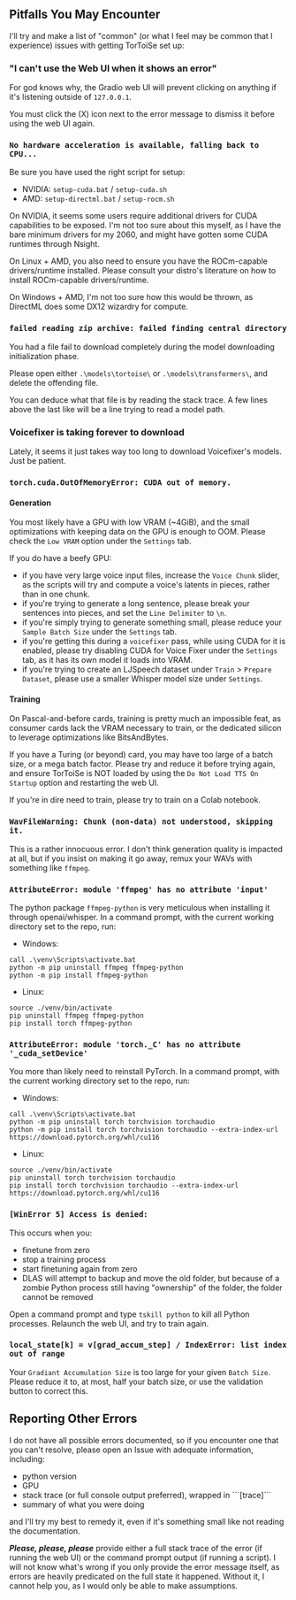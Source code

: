 ## Pitfalls You May Encounter

I'll try and make a list of "common" (or what I feel may be common that I experience) issues with getting TorToiSe set up:

### "I can't use the Web UI when it shows an error"

For god knows why, the Gradio web UI will prevent clicking on anything if it's listening outside of `127.0.0.1`.

You must click the (X) icon next to the error message to dismiss it before using the web UI again.

### `No hardware acceleration is available, falling back to CPU...`

Be sure you have used the right script for setup:
* NVIDIA: `setup-cuda.bat` / `setup-cuda.sh`
* AMD: `setup-directml.bat` / `setup-rocm.sh`

On NVIDIA, it seems some users require additional drivers for CUDA capabilities to be exposed. I'm not too sure about this myself, as I have the bare minimum drivers for my 2060, and might have gotten some CUDA runtimes through Nsight.

On Linux + AMD, you also need to ensure you have the ROCm-capable drivers/runtime installed. Please consult your distro's literature on how to install ROCm-capable drivers/runtime.

On Windows + AMD, I'm not too sure how this would be thrown, as DirectML does some DX12 wizardry for compute.

### `failed reading zip archive: failed finding central directory`

You had a file fail to download completely during the model downloading initialization phase.

Please open either `.\models\tortoise\` or `.\models\transformers\`, and delete the offending file.

You can deduce what that file is by reading the stack trace. A few lines above the last like will be a line trying to read a model path.

### Voicefixer is taking forever to download

Lately, it seems it just takes way too long to download Voicefixer's models. Just be patient.

### `torch.cuda.OutOfMemoryError: CUDA out of memory.`

#### Generation

You most likely have a GPU with low VRAM (~4GiB), and the small optimizations with keeping data on the GPU is enough to OOM. Please check the `Low VRAM` option under the `Settings` tab.

If you do have a beefy GPU:
* if you have very large voice input files, increase the `Voice Chunk` slider, as the scripts will try and compute a voice's latents in pieces, rather than in one chunk.
* if you're trying to generate a long sentence, please break your sentences into pieces, and set the `Line Delimiter` to `\n`.
* if you're simply trying to generate something small, please reduce your `Sample Batch Size` under the `Settings` tab.
* if you're getting this during a `voicefixer` pass, while using CUDA for it is enabled, please try disabling CUDA for Voice Fixer under the `Settings` tab, as it has its own model it loads into VRAM.
* if you're trying to create an LJSpeech dataset under `Train` > `Prepare Dataset`, please use a smaller Whisper model size under `Settings`.

#### Training

On Pascal-and-before cards, training is pretty much an impossible feat, as consumer cards lack the VRAM necessary to train, or the dedicated silicon to leverage optimizations like BitsAndBytes.

If you have a Turing (or beyond) card, you may have too large of a batch size, or a mega batch factor. Please try and reduce it before trying again, and ensure TorToiSe is NOT loaded by using the `Do Not Load TTS On Startup` option and restarting the web UI.

If you're in dire need to train, please try to train on a Colab notebook.

### `WavFileWarning: Chunk (non-data) not understood, skipping it.`

This is a rather innocuous error. I don't think generation quality is impacted at all, but if you insist on making it go away, remux your WAVs with something like `ffmpeg`.

### `AttributeError: module 'ffmpeg' has no attribute 'input'`

The python package `ffmpeg-python` is very meticulous when installing it through openai/whisper. In a command prompt, with the current working directory set to the repo, run:
* Windows:
```
call .\venv\Scripts\activate.bat
python -m pip uninstall ffmpeg ffmpeg-python
python -m pip install ffmpeg-python
```
* Linux:
```
source ./venv/bin/activate
pip uninstall ffmpeg ffmpeg-python
pip install torch ffmpeg-python
```

### `AttributeError: module 'torch._C' has no attribute '_cuda_setDevice'`

You more than likely need to reinstall PyTorch. In a command prompt, with the current working directory set to the repo, run:
* Windows:
```
call .\venv\Scripts\activate.bat
python -m pip uninstall torch torchvision torchaudio
python -m pip install torch torchvision torchaudio --extra-index-url https://download.pytorch.org/whl/cu116
```
* Linux:
```
source ./venv/bin/activate
pip uninstall torch torchvision torchaudio
pip install torch torchvision torchaudio --extra-index-url https://download.pytorch.org/whl/cu116
```

### `[WinError 5] Access is denied:`

This occurs when you:
* finetune from zero
* stop a training process
* start finetuning again from zero
* DLAS will attempt to backup and move the old folder, but because of a zombie Python process still having "ownership" of the folder, the folder cannot be removed

Open a command prompt and type `tskill python` to kill all Python processes. Relaunch the web UI, and try to train again.

### `local_state[k] = v[grad_accum_step] / IndexError: list index out of range`

Your `Gradiant Accumulation Size` is too large for your given `Batch Size`. Please reduce it to, at most, half your batch size, or use the validation button to correct this.

## Reporting Other Errors

I do not have all possible errors documented, so if you encounter one that you can't resolve, please open an Issue with adequate information, including:
* python version
* GPU
* stack trace (or full console output preferred), wrapped in \`\`\`\[trace\]\`\`\` 
* summary of what you were doing

and I'll try my best to remedy it, even if it's something small like not reading the documentation.

***Please, please, please*** provide either a full stack trace of the error (if running the web UI) or the command prompt output (if running a script). I will not know what's wrong if you only provide the error message itself, as errors are heavily predicated on the full state it happened. Without it, I cannot help you, as I would only be able to make assumptions.
